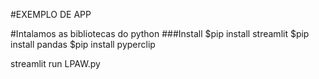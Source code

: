 #EXEMPLO DE APP

#Intalamos as bibliotecas do python
###Install
$pip install streamlit
$pip install pandas
$pip install pyperclip


streamlit run LPAW.py

